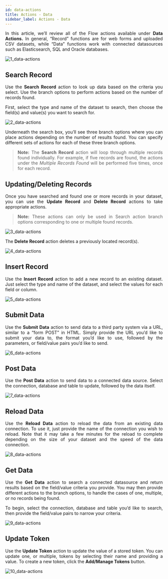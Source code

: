 ```yaml
---
id: data-actions
title: Actions - Data
sidebar_label: Actions - Data
---
```


<div style="text-align: justify">

In this article, we’ll review all of the Flow actions available under **Data Actions.** In general, “Record” functions are for web forms and uploaded CSV  datasets, while “Data” functions work with connected datasources such as Elasticsearch, SQL and Oracle databases.

![1_data-actions](https://s3.amazonaws.com/cdn.qrvey.com/documentation_assets/ui-docs/automation/3.4.6.4_data-actions/1_data-actions.png#thumbnail-40)


## Search Record
Use the **Search Record** action to look up data based on the criteria you select. Use the branch options to perform actions based on the number of records found. 

First, select the type and name of the dataset to search, then choose the field(s) and value(s) you want to search for.

![2_data-actions](https://s3.amazonaws.com/cdn.qrvey.com/documentation_assets/ui-docs/automation/3.4.6.4_data-actions/2_data-actions.png#thumbnail)

Underneath the search box, you’ll see three branch options where you can place actions depending on the number of results found. You can specify different sets of actions for each of these three branch options. 

>**Note:** The **Search Record** action will loop through multiple records found individually. For example, if five records are found, the actions under the _Multiple Records Found_ will be performed five times, once for each record.

## Updating/Deleting Records
Once you have searched and found one or more records in your dataset, you can use the  **Update Record** and **Delete Record** actions to take appropriate actions. 

>**Note:** These actions can only be used in Search action branch options corresponding to one or multiple found records. 

![3_data-actions](https://s3.amazonaws.com/cdn.qrvey.com/documentation_assets/ui-docs/automation/3.4.6.4_data-actions/3_data-actions.png#thumbnail)

The **Delete Record** action deletes a previously located record(s).

![4_data-actions](https://s3.amazonaws.com/cdn.qrvey.com/documentation_assets/ui-docs/automation/3.4.6.4_data-actions/4_data-actions.png#thumbnail)


## Insert Record
Use the **Insert Record** action to add a new record to an existing dataset.  Just select the type and name of the dataset, and select the values for each field or column. 

![5_data-actions](https://s3.amazonaws.com/cdn.qrvey.com/documentation_assets/ui-docs/automation/3.4.6.4_data-actions/5_data-actions.png#thumbnail)

## Submit Data
Use the **Submit Data** action to send data to a third party system via a URL, similar to a “form POST” in HTML. Simply provide the URL you’d like to submit your data to, the format you’d like to use, followed by the parameters, or field/value pairs you’d like to send. 

![6_data-actions](https://s3.amazonaws.com/cdn.qrvey.com/documentation_assets/ui-docs/automation/3.4.6.4_data-actions/6_data-actions.png#thumbnail)

## Post Data
Use the **Post Data** action to send data to a connected data source.  Select the connection, database and table to update, followed by the data itself. 

![7_data-actions](https://s3.amazonaws.com/cdn.qrvey.com/documentation_assets/ui-docs/automation/3.4.6.4_data-actions/7_data-actions.png#thumbnail)


## Reload Data
Use the **Reload Data** action to reload the data from an existing data connection. To use it, just provide the name of the connection you wish to reload. Note that it may take a few minutes for the reload to complete depending on the size of your dataset and the speed of the data connection. 

![8_data-actions](https://s3.amazonaws.com/cdn.qrvey.com/documentation_assets/ui-docs/automation/3.4.6.4_data-actions/8_data-actions.png#thumbnail)

## Get Data 
Use the **Get Data** action to search a connected datasource and return results based on the field/value criteria you provide. You may then provide different actions to the branch options, to handle the cases of one, multiple, or no records being found. 

To begin, select the connection, database and table you’d like to search, then provide the field/value pairs to narrow your criteria. 

![9_data-actions](https://s3.amazonaws.com/cdn.qrvey.com/documentation_assets/ui-docs/automation/3.4.6.4_data-actions/9_data-actions.png#thumbnail)


## Update Token
Use the **Update Token** action to update the value of a stored token.  You can update one, or multiple, tokens by selecting their name and providing a value. To create a new token, click the **Add/Manage Tokens** button. 

![10_data-actions](https://s3.amazonaws.com/cdn.qrvey.com/documentation_assets/ui-docs/automation/3.4.6.4_data-actions/10_data-actions.png#thumbnail)





